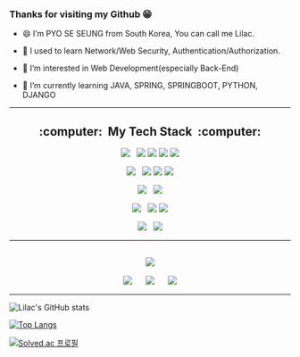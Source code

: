 ### Thanks for visiting my Github 😁

- 😄 I’m PYO SE SEUNG from South Korea, You can call me Lilac.

- 🧐 I used to learn Network/Web Security, Authentication/Authorization. 

- 🤔 I’m interested in Web Development(especially Back-End) 

- 🌱 I’m currently learning JAVA, SPRING, SPRINGBOOT, PYTHON, DJANGO

***

<h2 align="center">:computer:&nbsp&nbspMy Tech Stack&nbsp&nbsp:computer:</h3>

<p align="center">
    <img src="https://img.shields.io/badge/-LANGUAGE-lightgrey?style=flat"/></a>&nbsp&nbsp
    <img src="https://img.shields.io/badge/C-A8B9CC?style=flat-square&logo=C&logoColor=white"/></a>
    <img src="https://img.shields.io/badge/C++-00599C?style=flat-square&logo=C%2B%2B&logoColor=white"/></a>
    <img src="https://img.shields.io/badge/JAVA-f89820?style=flat-square&logo=OpenJDK&logoColor=white"/></a>
    <img src="https://img.shields.io/badge/Python-3766AB?style=flat-square&logo=Python&logoColor=white"/></a>
</p>

<p align="center">
    <img src="https://img.shields.io/badge/-FRAMEWORK-lightgrey?style=flat"/></a>&nbsp&nbsp   
    <img src="https://img.shields.io/badge/Django-092E20?style=flat-square&logo=Django&logoColor=white"/></a>
    <img src="https://img.shields.io/badge/Spring-6DB33F?style=flat-square&logo=Spring&logoColor=white"/></a>
    <img src="https://img.shields.io/badge/SpringBoot-6DB33F?style=flat-square&logo=SpringBoot&logoColor=white"/></a>
</p>

<p align="center">
    <img src="https://img.shields.io/badge/-IDE-lightgrey?style=flat"/></a>&nbsp&nbsp
    <img src="https://img.shields.io/badge/Visual%20Studio%20Code-007ACC?style=flat-square&logo=VisualStudioCode&logoColor=white"/></a>
</p>

<p align="center">
    <img src="https://img.shields.io/badge/-DATABASE-lightgrey?style=flat"/></a>&nbsp&nbsp
    <img src="https://img.shields.io/badge/PostgreSQL-4169E1?style=flat-square&logo=PostgreSQL&logoColor=white"/></a>
    <img src="https://img.shields.io/badge/MySQL-F29111?style=flat-square&logo=MySQL&logoColor=white"/></a>
</p>

<p align="center">
    <img src="https://img.shields.io/badge/-ETC-lightgrey?style=flat"/></a>&nbsp&nbsp
    <img src="https://img.shields.io/badge/Amazon%20AWS-232F3E?style=flat-square&logo=AmazonAWS&logoColor=white"/></a>
</p>

***

<h2 align="center"><img src="https://img.shields.io/badge/-SNS-yellow?style=flat"/></a></h3>
<p align="center">

<a href="https://mail.google.com/mail/?view=cm&amp;fs=1&amp;to=97ss93sh@gmail.com" target="_blank">
    <img src="https://img.shields.io/badge/Gmail-EA4335?style=flat-square&logo=Gmail&logoColor=white"
        style="height : auto; margin-left : 10px; margin-right : 10px;"/></a>

<a href="https://velog.io/@97ss93sh">
    <img src="https://img.shields.io/badge/Velog-20C997?style=flat-square&logo=Velog&logoColor=white"&link=https://velog.io/@97ss93sh"
        style="height : auto; margin-left : 10px; margin-right : 10px;"/></a>


<a href="https://www.instagram.com/lilac__p">
    <img src="https://img.shields.io/badge/Instagram-E4405F?style=flat-square&logo=Instagram&logoColor=white"&link=https://www.instagram.com/lilac__p/"
        style="height : auto; margin-left : 10px; margin-right : 10px;"/></a>
</p>

***

![Lilac's GitHub stats](https://github-readme-stats.vercel.app/api?username=PYOSESEUNG&show_icons=true&theme=onedark)


[![Top Langs](https://github-readme-stats.vercel.app/api/top-langs/?username=PYOSESEUNG&layout=compact&theme=onedark&langs_count=8)](https://github.com/anuraghazra/github-readme-stats)

[![Solved.ac 프로필](http://mazassumnida.wtf/api/v2/generate_badge?boj=93sh97ss)](https://solved.ac/93sh93ss)





<!--
**PYOSESEUNG/PYOSESEUNG** is a ✨ _special_ ✨ repository because its `README.md` (this file) appears on your GitHub profile.
- 🔭 I’m currently working on ...
- 👯 I’m looking to collaborate on ...
-->
